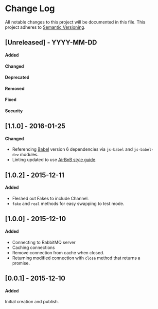 # Change Log
All notable changes to this project will be documented in this file.
This project adheres to [Semantic Versioning](http://semver.org/).


## [Unreleased] - YYYY-MM-DD
#### Added
#### Changed
#### Deprecated
#### Removed
#### Fixed
#### Security



## [1.1.0] - 2016-01-25
#### Changed
- Referencing [Babel](https://babeljs.io/) version 6 dependencies via `js-babel` and `js-babel-dev` modules.
- Linting updated to use [AirBnB style guide](https://github.com/airbnb/javascript).



## [1.0.2] - 2015-12-11
#### Added
- Fleshed out Fakes to include Channel.
- `fake` and `real` methods for easy swapping to test mode.



## [1.0.0] - 2015-12-10
#### Added
- Connecting to RabbitMQ server
- Caching connections
- Remove connection from cache when closed.
- Returning modified connection with `close` method that returns a promise.



## [0.0.1] - 2015-12-10
#### Added
Initial creation and publish.
